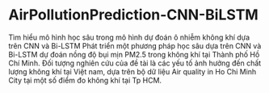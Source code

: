 # AirPollutionPrediction-CNN-BiLSTM
Tìm hiểu mô hình học sâu trong mô hình dự đoán ô nhiễm không khí dựa trên CNN và Bi-LSTM
Phát triển một phương pháp học sâu dựa trên CNN và Bi-LSTM dự đoán nồng độ bụi mịn PM2.5 trong không khí tại Thành phố Hồ Chí Minh. Đối tượng nghiên cứu của đề tài là các yếu tố ảnh hưởng đến chất lượng không khí tại Việt nam, dựa trên bộ dữ liệu Air quality in Ho Chi Minh City tại một số điểm đo không khí tại Tp HCM.
